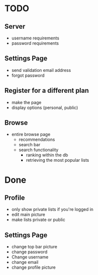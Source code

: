 # TODO

## Server
- username requirements
- password requirements

## Settings Page
- send validation email address
- forgot password

## Register for a different plan
- make the page
- display options (personal, public)

## Browse
- entire browse page
    - recommendations
    - search bar
    - search functionality
        - ranking within the db
        - retrieving the most popular lists



# Done

## Profile
- only show private lists if you're logged in
- edit main picture
- make lists private or public

## Settings Page
- change top bar picture
- change password
- Change username
- change email
- change profile picture